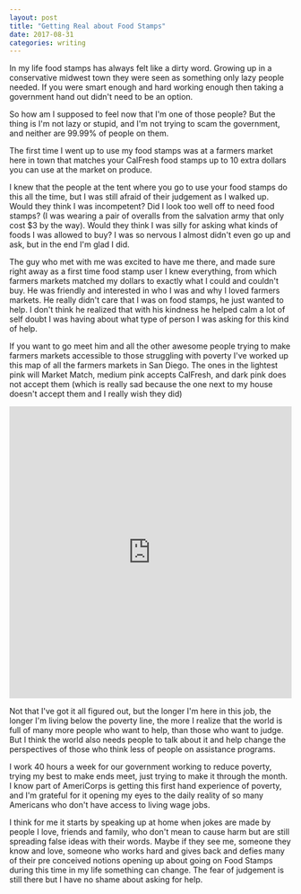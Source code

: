 ```yaml
---
layout: post
title: "Getting Real about Food Stamps"
date: 2017-08-31
categories: writing
---
```

In my life food stamps has always felt like a dirty word. Growing up in a conservative midwest town they were seen as something only lazy people needed. If you were smart enough and hard working enough then taking a government hand out didn't need to be an option.

So how am I supposed to feel now that I'm one of those people? But the thing is I'm not lazy or stupid, and I'm not trying to scam the government, and neither are 99.99% of people on them.

The first time I went up to use my food stamps was at a farmers market here in town that matches your CalFresh food stamps up to 10 extra dollars you can use at the market on produce.

I knew that the people at the tent where you go to use your food stamps do this all the time, but I was still afraid of their judgement as I walked up. Would they think I was incompetent? Did I look too well off to need food stamps? (I was wearing a pair of overalls from the salvation army that only cost $3 by the way). Would they think I was silly for asking what kinds of foods I was allowed to buy? I was so nervous I almost didn't even go up and ask, but in the end I'm glad I did.

The guy who met with me was excited to have me there, and made sure right away as a first time food stamp user I knew everything, from which farmers markets matched my dollars to exactly what I could and couldn't buy.  He was friendly and interested in who I was and why I loved farmers markets. He really didn't care that I was on food stamps, he just wanted to help. I don't think he realized that with his kindness he helped calm a lot of self doubt I was having about what type of person I was asking for this kind of help.

If you want to go meet him and all the other awesome people trying to make farmers markets accessible to those struggling with poverty I've worked up this map of all the farmers markets in San Diego. The ones in the lightest pink will Market Match, medium pink accepts CalFresh, and dark pink does not accept them (which is really sad because the one next to my house doesn't accept them and I really wish they did)


<iframe width="100%" height="520" frameborder="0" src="https://ebrowningsdpz.carto.com/builder/7f31f7e8-8e74-11e7-bd4e-0e9ed59b32fa/embed" allowfullscreen webkitallowfullscreen mozallowfullscreen oallowfullscreen msallowfullscreen></iframe>

Not that I've got it all figured out, but the longer I'm here in this job, the longer I'm living below the poverty line, the more I realize that the world is full of many more people who want to help, than those who want to judge. But I think the world also needs people to talk about it and help change the perspectives of those who think less of people on assistance programs.

I work 40 hours a week for our government working to reduce poverty, trying my best to make ends meet, just trying to make it through the month. I know part of AmeriCorps is getting this first hand experience of poverty, and I'm grateful for it opening my eyes to the daily reality of so many Americans who don't have access to living wage jobs.

I think for me it starts by speaking up at home when jokes are made by people I love, friends and family, who don't mean to cause harm but are still spreading false ideas with their words. Maybe if they see me, someone they know and love, someone who works hard and gives back and defies many of their pre conceived notions opening up about going on Food Stamps during this time in my life something can change. The fear of judgement is still there but I have no shame about asking for help.
